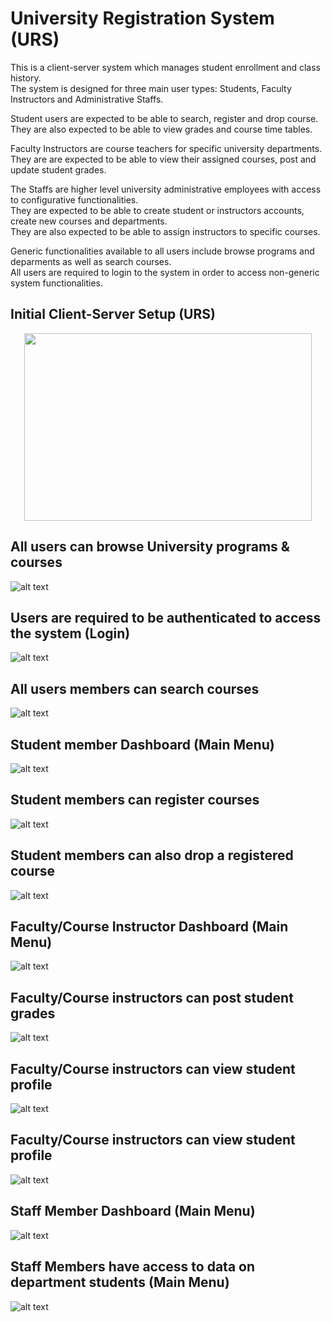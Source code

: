 # University Registration System (URS)
This is a client-server system which manages student enrollment and class history. <br>
The system is designed for three main user types: Students, Faculty Instructors and Administrative Staffs. <br> 

Student users are expected to be able to search, register and drop course.<br>
They are also expected to be able to view grades and course time tables.<br>

Faculty Instructors are course teachers for specific university departments. <br>
They are are expected to be able to view their assigned courses, post and update student grades. <br> 

The Staffs are higher level university administrative employees with access to configurative functionalities. <br>
They are expected to be able to create student or instructors accounts, create new courses and departments. <br>
They are also expected to be able to assign instructors to specific courses.  <br>

Generic functionalities available to all users include browse programs and deparments as well as search courses. <br>
All users are required to login to the system in order to access non-generic system functionalities.<br>

## Initial Client-Server Setup (URS)
<p align="center">
  <img width="460" height="300" src="https://github.com/IfeoluwaDavid/University-Registration-System-URS/blob/master/demo/initialsetup.PNG">
</p>

## All users can browse University programs & courses
![alt text](https://github.com/IfeoluwaDavid/University-Registration-System-URS/blob/master/demo/browseuniversity.PNG)

## Users are required to be authenticated to access the system (Login)
![alt text](https://github.com/IfeoluwaDavid/University-Registration-System-URS/blob/master/demo/login.PNG)

## All users members can search courses
![alt text](https://github.com/IfeoluwaDavid/University-Registration-System-URS/blob/master/demo/searchcourse.PNG)

## Student member Dashboard (Main Menu)
![alt text](https://github.com/IfeoluwaDavid/University-Registration-System-URS/blob/master/demo/studentmenu.PNG)

## Student members can register courses
![alt text](https://github.com/IfeoluwaDavid/University-Registration-System-URS/blob/master/demo/registercourse.PNG)

## Student members can also drop a registered course
![alt text](https://github.com/IfeoluwaDavid/University-Registration-System-URS/blob/master/demo/dropcourse.PNG)

## Faculty/Course Instructor Dashboard (Main Menu)
![alt text](https://github.com/IfeoluwaDavid/University-Registration-System-URS/blob/master/demo/facultymenu.PNG)

## Faculty/Course instructors can post student grades
![alt text](https://github.com/IfeoluwaDavid/University-Registration-System-URS/blob/master/demo/postgradesA.PNG)

## Faculty/Course instructors can view student profile 
![alt text](https://github.com/IfeoluwaDavid/University-Registration-System-URS/blob/master/demo/postgradesB.PNG)

## Faculty/Course instructors can view student profile 
![alt text](https://github.com/IfeoluwaDavid/University-Registration-System-URS/blob/master/demo/personalprofile.PNG)

## Staff Member Dashboard (Main Menu)
![alt text](https://github.com/IfeoluwaDavid/University-Registration-System-URS/blob/master/demo/staffmenu.PNG)

## Staff Members have access to data on department students (Main Menu)
![alt text](https://github.com/IfeoluwaDavid/University-Registration-System-URS/blob/master/demo/departmentstudents.PNG)
